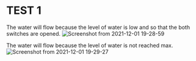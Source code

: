 # TEST 1
The water will flow because the level of water is low and so that the both switches are opened.
![Screenshot from 2021-12-01 19-28-59](https://user-images.githubusercontent.com/94284577/144248841-0af6d946-4338-4e6e-a8e6-d92205c839e3.png)

The water will flow because the level of water is not reached max.  
![Screenshot from 2021-12-01 19-29-27](https://user-images.githubusercontent.com/94284577/144248849-f77682ca-1c64-446c-8a6c-977fe9b1efa3.png)
